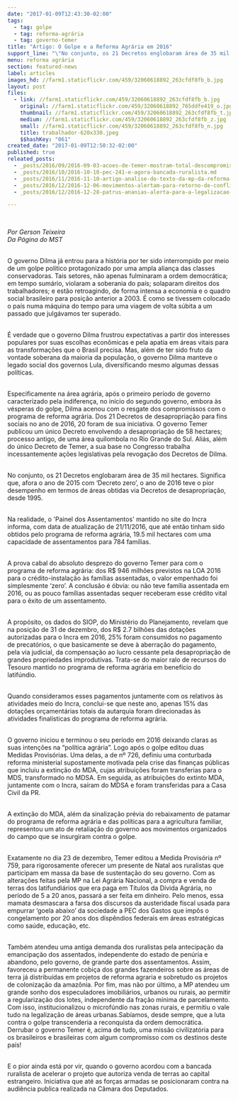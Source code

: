 ```yaml
---
date: "2017-01-09T12:43:30-02:00"
tags:
  - tag: golpe
  - tag: reforma-agrária
  - tag: governo-temer
title: "Artigo: O Golpe e a Reforma Agrária em 2016"
support_line: "\"No conjunto, os 21 Decretos englobaram área de 35 mil hectares. Significa que, afora o ano de 2015 com ‘Decreto zero’, o ano de 2016 teve o pior desempenho em termos de áreas obtidas via Decretos de desapropriação, desde 1995\""
menu: reforma agrária
section: featured-news
label: articles
images_hd: //farm1.staticflickr.com/459/32060618892_263cfdf8fb_b.jpg
layout: post
files:
  - link: //farm1.staticflickr.com/459/32060618892_263cfdf8fb_b.jpg
    original: //farm1.staticflickr.com/459/32060618892_765ddfe419_o.jpg
    thumbnail: //farm1.staticflickr.com/459/32060618892_263cfdf8fb_t.jpg
    medium: //farm1.staticflickr.com/459/32060618892_263cfdf8fb_z.jpg
    small: //farm1.staticflickr.com/459/32060618892_263cfdf8fb_n.jpg
    title: trabalhador-620x330.jpeg
    $$hashKey: "061"
created_date: "2017-01-09T12:50:32-02:00"
published: true
releated_posts:
  - _posts/2016/09/2016-09-03-acoes-de-temer-mostram-total-descompromisso-com-a-reforma-agraria-no-brasil-destaca-patrus.md
  - _posts/2016/10/2016-10-10-pec-241-e-agora-bancada-ruralista.md
  - _posts/2016/11/2016-11-10-artigo-analise-do-texto-da-mp-da-reforma-agraria.md
  - _posts/2016/12/2016-12-06-movimentos-alertam-para-retorno-de-conflitos-violentos-no-campo.md
  - _posts/2016/12/2016-12-28-patrus-ananias-alerta-para-a-legalizacao-da-grilagem-com-mp-759-de-temer.md

---
```

<p>&nbsp;</p>

<p><em>Por Gerson Teixeira<br />
Da P&aacute;gina do MST&nbsp;</em></p>

<p><br />
O governo Dilma j&aacute; entrou para a hist&oacute;ria por ter sido interrompido por meio de um golpe pol&iacute;tico protagonizado por uma ampla alian&ccedil;a das classes conservadoras. Tais setores, n&atilde;o apenas fulminaram a ordem democr&aacute;tica; em tempo sum&aacute;rio, violaram a soberania do pa&iacute;s; solaparam direitos dos trabalhadores; e est&atilde;o retroagindo, de forma intensa a economia e o quadro social brasileiro para posi&ccedil;&atilde;o anterior a 2003. &Eacute; como se tivessem colocado o pa&iacute;s numa m&aacute;quina do tempo para uma viagem de volta s&uacute;bita a um passado que julg&aacute;vamos ter superado.</p>

<p><br />
&Eacute; verdade que o governo Dilma frustrou expectativas a partir dos interesses populares por suas escolhas econ&ocirc;micas e pela apatia em &aacute;reas vitais para as transforma&ccedil;&otilde;es que o Brasil precisa. Mas, al&eacute;m de ter sido fruto da vontade soberana da maioria da popula&ccedil;&atilde;o, o governo Dilma manteve o legado social dos governos Lula, diversificando mesmo algumas dessas pol&iacute;ticas.</p>

<p><br />
Especificamente na &aacute;rea agr&aacute;ria, ap&oacute;s o primeiro per&iacute;odo de governo caracterizado pela indiferen&ccedil;a, no in&iacute;cio do segundo governo, embora &agrave;s v&eacute;speras do golpe, Dilma acenou com o resgate dos compromissos com o programa de reforma agr&aacute;ria. Dos 21 Decretos de desapropria&ccedil;&atilde;o para fins sociais no ano de 2016, 20 foram de sua iniciativa. O governo Temer publicou um &uacute;nico Decreto envolvendo a desapropria&ccedil;&atilde;o de 58 hectares; processo antigo, de uma &aacute;rea quilombola no Rio Grande do Sul. Ali&aacute;s, al&eacute;m do &uacute;nico Decreto de Temer, a sua base no Congresso trabalha incessantemente a&ccedil;&otilde;es legislativas pela revoga&ccedil;&atilde;o dos Decretos de Dilma.</p>

<p><br />
No conjunto, os 21 Decretos englobaram &aacute;rea de 35 mil hectares. Significa que, afora o ano de 2015 com &lsquo;Decreto zero&rsquo;, o ano de 2016 teve o pior desempenho em termos de &aacute;reas obtidas via Decretos de desapropria&ccedil;&atilde;o, desde 1995.</p>

<p><br />
Na realidade, o &#39;Painel dos Assentamentos&#39; mantido no site do Incra informa, com data de atualiza&ccedil;&atilde;o de 21/11/2016, que at&eacute; ent&atilde;o tinham sido obtidos pelo programa de reforma agr&aacute;ria, 19.5 mil hectares com uma capacidade de assentamentos para 784 fam&iacute;lias.</p>

<p><br />
A prova cabal do absoluto desprezo do governo Temer para com o programa de reforma agr&aacute;ria: dos R$ 946 milh&otilde;es previstos na LOA 2016 para o cr&eacute;dito-instala&ccedil;&atilde;o &agrave;s fam&iacute;lias assentadas, o valor empenhado foi simplesmente &lsquo;zero&rsquo;. A conclus&atilde;o &eacute; &oacute;bvia: ou n&atilde;o teve fam&iacute;lia assentada em 2016, ou as pouco fam&iacute;lias assentadas sequer receberam esse cr&eacute;dito vital para o &ecirc;xito de um assentamento.</p>

<p><br />
A prop&oacute;sito, os dados do SIOP, do Minist&eacute;rio do Planejamento, revelam que na posi&ccedil;&atilde;o de 31 de dezembro, dos R$ 2.7 bilh&otilde;es das dota&ccedil;&otilde;es autorizadas para o Incra em 2016, 25% foram consumidos no pagamento de precat&oacute;rios, o que basicamente se deve &agrave; aberra&ccedil;&atilde;o do pagamento, pela via judicial, da compensa&ccedil;&atilde;o ao lucro cessante pela desapropria&ccedil;&atilde;o de grandes propriedades improdutivas. Trata-se do maior ralo de recursos do Tesouro mantido no programa de reforma agr&aacute;ria em benef&iacute;cio do latif&uacute;ndio.</p>

<p><br />
Quando consideramos esses pagamentos juntamente com os relativos &agrave;s atividades meio do Incra, conclui-se que neste ano, apenas 15% das dota&ccedil;&otilde;es or&ccedil;ament&aacute;rias totais da autarquia foram direcionadas &agrave;s atividades final&iacute;sticas do programa de reforma agr&aacute;ria.</p>

<p><br />
O governo iniciou e terminou o seu per&iacute;odo em 2016 deixando claras as suas inten&ccedil;&otilde;es na &ldquo;pol&iacute;tica agr&aacute;ria&rdquo;. Logo ap&oacute;s o golpe editou duas Medidas Provis&oacute;rias. Uma delas, a de n&ordm; 726, definiu uma conturbada reforma ministerial supostamente motivada pela crise das finan&ccedil;as p&uacute;blicas que incluiu a extin&ccedil;&atilde;o do MDA, cujas atribui&ccedil;&otilde;es foram transferias para o MDS, transformado no MDSA. Em seguida, as atribui&ccedil;&otilde;es do extinto MDA, juntamente com o Incra, sa&iacute;ram do MDSA e foram transferidas para a Casa Civil da PR.</p>

<p><br />
A extin&ccedil;&atilde;o do MDA, al&eacute;m da sinaliza&ccedil;&atilde;o pr&eacute;via do rebaixamento de patamar do programa de reforma agr&aacute;ria e das pol&iacute;ticas para a agricultura familiar, representou um ato de retalia&ccedil;&atilde;o do governo aos movimentos organizados do campo que se insurgiram contra o golpe.</p>

<p><br />
Exatamente no dia 23 de dezembro, Temer editou a Medida Provis&oacute;ria n&ordm; 759, para rigorosamente oferecer um presente de Natal aos ruralistas que participam em massa da base de sustenta&ccedil;&atilde;o do seu governo. Com as altera&ccedil;&otilde;es feitas pela MP na Lei Agr&aacute;ria Nacional, a compra e venda de terras dos latifundi&aacute;rios que era paga em T&iacute;tulos da D&iacute;vida Agr&aacute;ria, no per&iacute;odo de 5 a 20 anos, passar&aacute; a ser feita em dinheiro. Pelo menos, essa mamata desmascara a farsa dos discursos da austeridade fiscal usada para empurrar &lsquo;goela abaixo&rsquo; da sociedade a PEC dos Gastos que imp&ocirc;s o congelamento por 20 anos dos disp&ecirc;ndios federais em &aacute;reas estrat&eacute;gicas como sa&uacute;de, educa&ccedil;&atilde;o, etc.</p>

<p><br />
Tamb&eacute;m atendeu uma antiga demanda dos ruralistas pela antecipa&ccedil;&atilde;o da emancipa&ccedil;&atilde;o dos assentados, independente do estado de pen&uacute;ria e abandono, pelo governo, de grande parte dos assentamentos. Assim, favoreceu a permanente cobi&ccedil;a dos grandes fazendeiros sobre as &aacute;reas de terra j&aacute; distribu&iacute;das em projetos de reforma agraria e sobretudo os projetos de coloniza&ccedil;&atilde;o da amaz&ocirc;nia. Por fim, mas n&atilde;o por &uacute;ltimo, a MP atendeu um grande sonho dos especuladores imobili&aacute;rios, urbanos ou rurais, ao permitir a regulariza&ccedil;&atilde;o dos lotes, independente da fra&ccedil;&atilde;o m&iacute;nima de parcelamento. Com isso, institucionalizou o microf&uacute;ndio nas zonas rurais, e permitiu o vale tudo na legaliza&ccedil;&atilde;o de &aacute;reas urbanas.Sab&iacute;amos, desde sempre, que a luta contra o golpe transcenderia a reconquista da ordem democr&aacute;tica. Derrubar o governo Temer &eacute;, acima de tudo, uma miss&atilde;o civilizat&oacute;ria para os brasileiros e brasileiras com algum compromisso com os destinos deste pa&iacute;s!</p>

<p><br />
E o pior ainda est&aacute; por vir, quando o governo acordou com a bancada ruralista de acelerar o projeto que autoriza venda de terras ao capital estrangeiro. Iniciativa que at&eacute; as for&ccedil;as armadas se posicionaram contra na audi&ecirc;ncia publica realizada na C&acirc;mara dos Deputados.</p>
